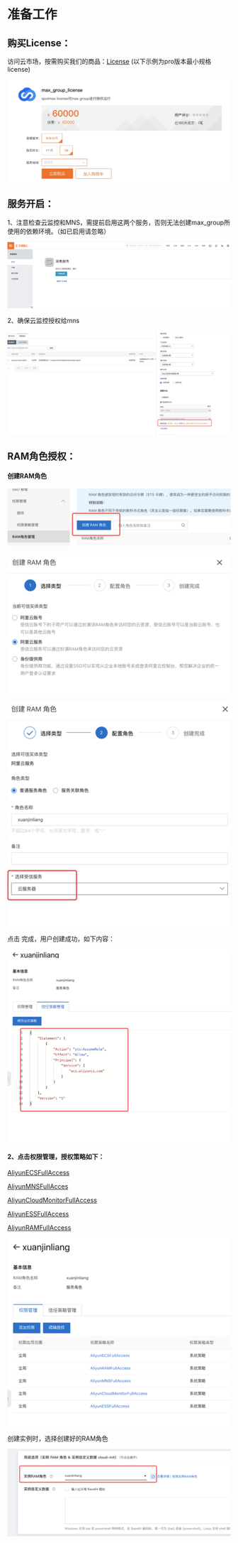# 准备工作

## 购买License：

访问云市场，按需购买我们的商品：[License](https://market.aliyun.com/products/56838014/cmgj00040678.html?#sku=yuncode3467800001) (以下示例为pro版本最小规格license)

![](../../.gitbook/assets/1607505946220.jpg)

## 服务开启：

1、注意检查云监控和MNS，需提前启用这两个服务，否则无法创建max\_group所使用的依赖环境。（如已启用请忽略）

![](<../../.gitbook/assets/image (108).png>)

2、确保云监控授权给mns

![](<../../.gitbook/assets/image (250).png>)

## RAM角色授权：

#### **创建RAM角色**

![](<../../.gitbook/assets/image (144).png>)

![](<../../.gitbook/assets/image (251).png>)

![](<../../.gitbook/assets/image (5) (1).png>)

点击 完成，用户创建成功，如下内容：

![](<../../.gitbook/assets/image (258).png>)

#### 2、点击权限管理，授权策略如下：

[AliyunECSFullAccess](https://ram.console.aliyun.com/policies/AliyunECSFullAccess/System)

[AliyunMNSFullAcces](https://ram.console.aliyun.com/policies/AliyunMNSFullAccess/System)

[AliyunCloudMonitorFullAccess](https://ram.console.aliyun.com/policies/AliyunCloudMonitorFullAccess/System)

[AliyunESSFullAccess](https://ram.console.aliyun.com/policies/AliyunESSFullAccess/System)

[AliyunRAMFullAccess](https://ram.console.aliyun.com/policies/AliyunRAMFullAccess/System)

![](<../../.gitbook/assets/image (182).png>)

创建实例时，选择创建好的RAM角色

![](<../../.gitbook/assets/image (122).png>)

